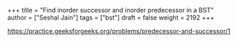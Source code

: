 +++
title = "Find inorder successor and inorder predecessor in a BST"
author = ["Seshal Jain"]
tags = ["bst"]
draft = false
weight = 2192
+++

<https://practice.geeksforgeeks.org/problems/predecessor-and-successor/1>
